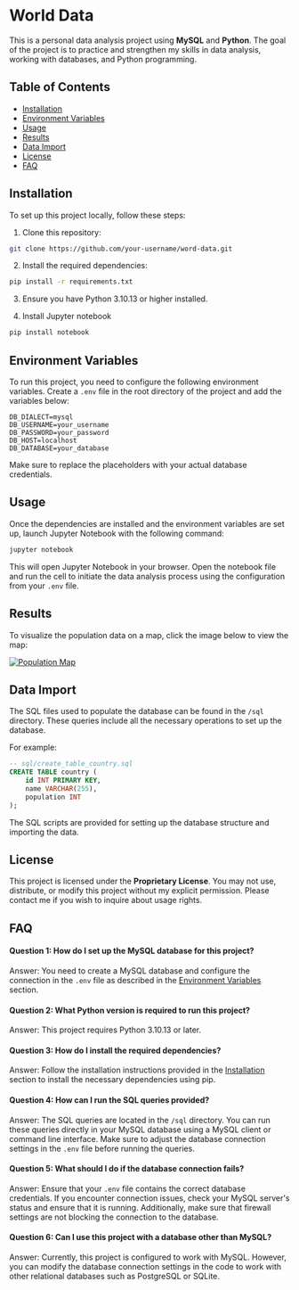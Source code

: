 # World Data

This is a personal data analysis project using **MySQL** and **Python**. The goal of the project is to practice and strengthen my skills in data analysis, working with databases, and Python programming.

## Table of Contents

- [Installation](#installation)
- [Environment Variables](#environment-variables)
- [Usage](#usage)
- [Results](#results)
- [Data Import](#data-import)
- [License](#license)
- [FAQ](#faq)

## Installation

To set up this project locally, follow these steps:

1. Clone this repository:

```bash
git clone https://github.com/your-username/word-data.git
```

2. Install the required dependencies:

```bash
pip install -r requirements.txt
```

3. Ensure you have Python 3.10.13 or higher installed.

4. Install Jupyter notebook

```bash
pip install notebook
```

## Environment Variables

To run this project, you need to configure the following environment variables. Create a `.env` file in the root directory of the project and add the variables below:

```
DB_DIALECT=mysql
DB_USERNAME=your_username
DB_PASSWORD=your_password
DB_HOST=localhost
DB_DATABASE=your_database
```

Make sure to replace the placeholders with your actual database credentials.

## Usage

Once the dependencies are installed and the environment variables are set up, launch Jupyter Notebook with the following command:

```bash
jupyter notebook
```

This will open Jupyter Notebook in your browser. Open the notebook file and run the cell to initiate the data analysis process using the configuration from your `.env` file.

## Results

To visualize the population data on a map, click the image below to view the map:

[![Population Map](https://ciscosalazar.github.io/world_data/map_with_population_info_eu_thumbnail.png)](https://ciscosalazar.github.io/world_data/map_with_population_info_eu.html)

## Data Import

The SQL files used to populate the database can be found in the `/sql` directory. These queries include all the necessary operations to set up the database.

For example:

```sql
-- sql/create_table_country.sql
CREATE TABLE country (
    id INT PRIMARY KEY,
    name VARCHAR(255),
    population INT
);
```

The SQL scripts are provided for setting up the database structure and importing the data.

## License

This project is licensed under the **Proprietary License**. You may not use, distribute, or modify this project without my explicit permission. Please contact me if you wish to inquire about usage rights.

## FAQ

#### Question 1: How do I set up the MySQL database for this project?

Answer: You need to create a MySQL database and configure the connection in the `.env` file as described in the [Environment Variables](#environment-variables) section.

#### Question 2: What Python version is required to run this project?

Answer: This project requires Python 3.10.13 or later.

#### Question 3: How do I install the required dependencies?

Answer: Follow the installation instructions provided in the [Installation](#installation) section to install the necessary dependencies using pip.

#### Question 4: How can I run the SQL queries provided?

Answer: The SQL queries are located in the `/sql` directory. You can run these queries directly in your MySQL database using a MySQL client or command line interface. Make sure to adjust the database connection settings in the `.env` file before running the queries.

#### Question 5: What should I do if the database connection fails?

Answer: Ensure that your `.env` file contains the correct database credentials. If you encounter connection issues, check your MySQL server's status and ensure that it is running. Additionally, make sure that firewall settings are not blocking the connection to the database.

#### Question 6: Can I use this project with a database other than MySQL?

Answer: Currently, this project is configured to work with MySQL. However, you can modify the database connection settings in the code to work with other relational databases such as PostgreSQL or SQLite.
